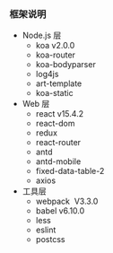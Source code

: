<a name="124fe5a0"></a>
### 框架说明

- Node.js 层
  - koa v2.0.0
  - koa-router
  - koa-bodyparser
  - log4js
  - art-template
  - koa-static 
- Web 层
  - react v15.4.2
  - react-dom
  - redux
  - react-router
  - antd
  - antd-mobile
  - fixed-data-table-2
  - axios
- 工具层
  - webpack  V3.3.0
  - babel v6.10.0
  - less
  - eslint
  - postcss